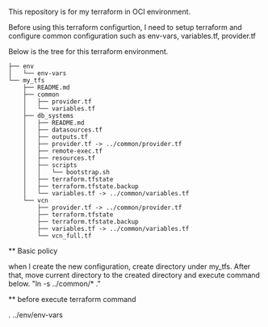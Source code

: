 This repository is for my terraform in OCI environment.

Before using this terraform configurtion, I need to setup terraform and configure common configuration such as env-vars, variables.tf, provider.tf

Below is the tree for this terraform environment.

```
├── env
│   └── env-vars
└── my_tfs
    ├── README.md
    ├── common
    │   ├── provider.tf
    │   └── variables.tf
    ├── db_systems
    │   ├── README.md
    │   ├── datasources.tf
    │   ├── outputs.tf
    │   ├── provider.tf -> ../common/provider.tf
    │   ├── remote-exec.tf
    │   ├── resources.tf
    │   ├── scripts
    │   │   └── bootstrap.sh
    │   ├── terraform.tfstate
    │   ├── terraform.tfstate.backup
    │   └── variables.tf -> ../common/variables.tf
    └── vcn
        ├── provider.tf -> ../common/provider.tf
        ├── terraform.tfstate
        ├── terraform.tfstate.backup
        ├── variables.tf -> ../common/variables.tf
        └── vcn_full.tf
```

** Basic policy 

when I create the new configuration, create directory under my_tfs.
After that, move current directory to the created directory and execute command below.
"ln -s ../common/* ."

** before execute terraform command

. ../env/env-vars


